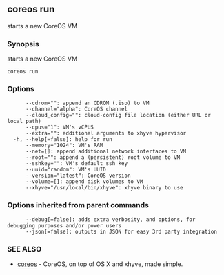 ## coreos run

starts a new CoreOS VM

### Synopsis


starts a new CoreOS VM

```
coreos run
```

### Options

```
      --cdrom="": append an CDROM (.iso) to VM
      --channel="alpha": CoreOS channel
      --cloud_config="": cloud-config file location (either URL or local path)
      --cpus="1": VM's vCPUS
      --extra="": additional arguments to xhyve hypervisor
  -h, --help[=false]: help for run
      --memory="1024": VM's RAM
      --net=[]: append additional network interfaces to VM
      --root="": append a (persistent) root volume to VM
      --sshkey="": VM's default ssh key
      --uuid="random": VM's UUID
      --version="latest": CoreOS version
      --volume=[]: append disk volumes to VM
      --xhyve="/usr/local/bin/xhyve": xhyve binary to use
```

### Options inherited from parent commands

```
      --debug[=false]: adds extra verbosity, and options, for debugging purposes and/or power users
      --json[=false]: outputs in JSON for easy 3rd party integration
```

### SEE ALSO
* [coreos](coreos.md)	 - CoreOS, on top of OS X and xhyve, made simple.

